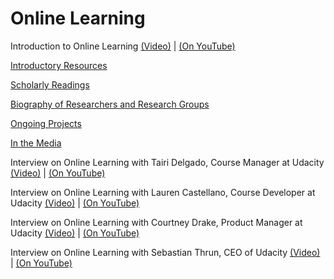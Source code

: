 
# Online Learning

Introduction to Online Learning [(Video)](https://www.udacity.com/course/viewer#%21/c-ud915/l-4797360886/m-4801211330) | [(On YouTube)](https://www.youtube.com/watch?v=kjlAfs5RQXI)

[Introductory Resources](https://www.udacity.com/wiki/Educational_Technology/Online_Learning/Introductory_Resources)

[Scholarly Readings](https://www.udacity.com/wiki/Educational_Technology/Online_Learning/Scholarly_Readings)

[Biography of Researchers and Research Groups](https://www.udacity.com/wiki/Educational_Technology/Online_Learning/Biography_of_Researchers_and_Research_Groups)

[Ongoing Projects](https://www.udacity.com/wiki/Educational_Technology/Online_Learning/Ongoing_Projects)

[In the Media](https://www.udacity.com/wiki/Educational_Technology/Online_Learning/In_the_Media)

Interview on Online Learning with Tairi Delgado, Course Manager at Udacity [(Video)](https://www.udacity.com/course/viewer#%21/c-ud915/l-4797360886/m-4961358558) | [(On YouTube)](https://www.youtube.com/watch?v=WggvWV7dttI)

Interview on Online Learning with Lauren Castellano, Course Developer at Udacity [(Video)](https://www.udacity.com/course/viewer#%21/c-ud915/l-4797360886/m-4915292392) | [(On YouTube)](https://www.youtube.com/watch?v=d8U5sfZ8q4U)

Interview on Online Learning with Courtney Drake, Product Manager at Udacity [(Video)](https://www.udacity.com/course/viewer#%21/c-ud915/l-4797360886/m-4920749492) | [(On YouTube)](https://www.youtube.com/watch?v=Qht-963q0bk)

Interview on Online Learning with Sebastian Thrun, CEO of Udacity [(Video)](https://www.udacity.com/course/viewer#%21/c-ud915/l-4797360886/m-4904268653) | [(On YouTube)](https://www.youtube.com/watch?v=eHkNV-7j4DE)

